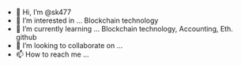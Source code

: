 - 👋 Hi, I’m @sk477
- 👀 I’m interested in ... Blockchain technology  
- 🌱 I’m currently learning ... Blockchain technology, Accounting, Eth. github
- 💞️ I’m looking to collaborate on ...
- 📫 How to reach me ...

<!---
sk477/sk477 is a ✨ special ✨ repository because its `README.md` (this file) appears on your GitHub profile.
You can click the Preview link to take a look at your changes.
--->
